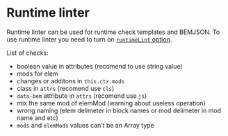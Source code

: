 # Runtime linter

Runtime linter can be used for runtime check templates and BEMJSON. To use runtime linter you need to turn on [`runtimeLint` option](https://github.com/bem/bem-xjst/blob/master/docs/en/3-api.md#runtime-linting).

List of checks:

* boolean value in attributes (recomend to use string value)
* mods for elem
* changes or additons in `this.ctx.mods`
* class in `attrs` (recomend use `cls`)
* `data-bem` attribute in `attrs` (recomend use `js`)
* mix the same mod of elemMod (warning about useless operation)
* wrong naming (elem delimeter in block names or mod delimeter in mod name and etc)
* `mods` and `elemMods` values can’t be an Array type
